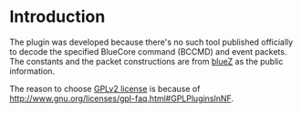 # Introduction

The plugin was developed because there's no such tool published officially
to decode the specified BlueCore command (BCCMD) and event packets.  The
constants and the packet constructions are from [blueZ] as the public
information.

The reason to choose [GPLv2 license] is because of
http://www.gnu.org/licenses/gpl-faq.html#GPLPluginsInNF.

[blueZ]: http://www.bluez.org
[GPLv2 license]: http://www.gnu.org/licenses/gpl-2.0.html
